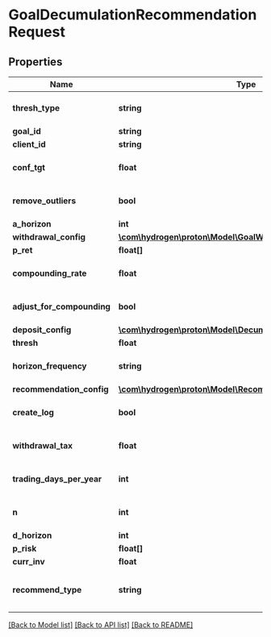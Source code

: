 # GoalDecumulationRecommendationRequest

## Properties
Name | Type | Description | Notes
------------ | ------------- | ------------- | -------------
**thresh_type** | **string** |  | [optional] [default to 'perc']
**goal_id** | **string** |  | [optional] 
**client_id** | **string** |  | [optional] 
**conf_tgt** | **float** |  | [optional] [default to 0.9]
**remove_outliers** | **bool** |  | [optional] [default to true]
**a_horizon** | **int** |  | [optional] 
**withdrawal_config** | [**\com\hydrogen\proton\Model\GoalWithdrawalConfig[]**](GoalWithdrawalConfig.md) |  | [optional] 
**p_ret** | **float[]** |  | 
**compounding_rate** | **float** |  | [optional] [default to 0.0]
**adjust_for_compounding** | **bool** |  | [optional] [default to false]
**deposit_config** | [**\com\hydrogen\proton\Model\DecumulationGoalDepositConfig[]**](DecumulationGoalDepositConfig.md) |  | [optional] 
**thresh** | **float** |  | [optional] 
**horizon_frequency** | **string** |  | [optional] [default to 'year']
**recommendation_config** | [**\com\hydrogen\proton\Model\RecommendationConfig1**](RecommendationConfig1.md) |  | [optional] 
**create_log** | **bool** |  | [optional] [default to false]
**withdrawal_tax** | **float** |  | [optional] [default to 0.0]
**trading_days_per_year** | **int** |  | [optional] [default to 252]
**n** | **int** |  | [optional] [default to 1000]
**d_horizon** | **int** |  | [optional] 
**p_risk** | **float[]** |  | 
**curr_inv** | **float** |  | [optional] 
**recommend_type** | **string** |  | [optional] [default to 'horizon']

[[Back to Model list]](../README.md#documentation-for-models) [[Back to API list]](../README.md#documentation-for-api-endpoints) [[Back to README]](../README.md)


